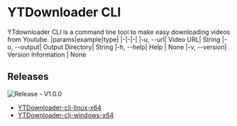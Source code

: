 # YTDownloader CLI

YTdownloader CLI is a command line tool to make easy downloading videos from Youtube.
|params|example|type|
|-|-|-|
|-u, --url| Video URL| String
|-o, --output| Output Directory| String
|-h, --help| Help | None
|-v, --version| Version Information | None

## Releases
![Release - V1.0.0](https://img.shields.io/github/v/release/devmatheusguerra/YTDownloader-cli?color=#0ff0f0)

- [YTDownloader-cli-linux-x64](https://github.com/devmatheusguerra/YTDownloader-cli/raw/main/dist/yt)
- [YTDownloader-cli-windows-x64](https://github.com/devmatheusguerra/YTDownloader-cli/raw/main/dist/yt.exe)

